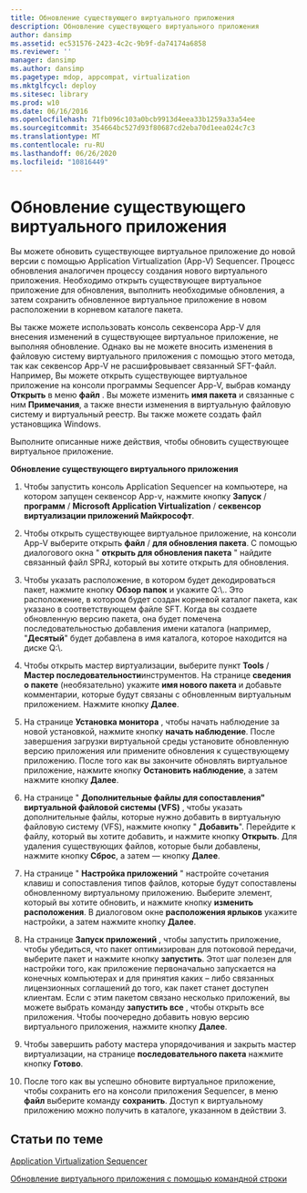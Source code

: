 ```yaml
---
title: Обновление существующего виртуального приложения
description: Обновление существующего виртуального приложения
author: dansimp
ms.assetid: ec531576-2423-4c2c-9b9f-da74174a6858
ms.reviewer: ''
manager: dansimp
ms.author: dansimp
ms.pagetype: mdop, appcompat, virtualization
ms.mktglfcycl: deploy
ms.sitesec: library
ms.prod: w10
ms.date: 06/16/2016
ms.openlocfilehash: 71fb096c103a0bcb9913d4eea33b1259a33a54ee
ms.sourcegitcommit: 354664bc527d93f80687cd2eba70d1eea024c7c3
ms.translationtype: MT
ms.contentlocale: ru-RU
ms.lasthandoff: 06/26/2020
ms.locfileid: "10816449"
---
```

# Обновление существующего виртуального приложения


Вы можете обновить существующее виртуальное приложение до новой версии с помощью Application Virtualization (App-V) Sequencer. Процесс обновления аналогичен процессу создания нового виртуального приложения. Необходимо открыть существующее виртуальное приложение для обновления, выполнить необходимые обновления, а затем сохранить обновленное виртуальное приложение в новом расположении в корневом каталоге пакета.

Вы также можете использовать консоль секвенсора App-V для внесения изменений в существующее виртуальное приложение, не выполняя обновление. Однако вы не можете вносить изменения в файловую систему виртуального приложения с помощью этого метода, так как секвенсор App-V не расшифровывает связанный SFT-файл. Например, Вы можете открыть существующее виртуальное приложение на консоли программы Sequencer App-V, выбрав команду **Открыть** в меню **файл** . Вы можете изменить **имя пакета** и связанные с ним **Примечания**, а также внести изменения в виртуальную файловую систему и виртуальный реестр. Вы также можете создать файл установщика Windows.

Выполните описанные ниже действия, чтобы обновить существующее виртуальное приложение.

**Обновление существующего виртуального приложения**

1.  Чтобы запустить консоль Application Sequencer на компьютере, на котором запущен секвенсор App-v, нажмите кнопку **Запуск** / **программ** / **Microsoft Application Virtualization** / **секвенсор виртуализации приложений Майкрософт**.

2.  Чтобы открыть существующее виртуальное приложение, на консоли App-V выберите открыть **файл** / **для обновления пакета**. С помощью диалогового окна " **открыть для обновления пакета** " найдите связанный файл SPRJ, который вы хотите открыть для обновления.

3.  Чтобы указать расположение, в котором будет декодироваться пакет, нажмите кнопку **Обзор папок** и укажите Q:\\.. Это расположение, в котором будет создан корневой каталог пакета, как указано в соответствующем файле SFT. Когда вы создаете обновленную версию пакета, она будет помечена последовательностью добавления имени каталога (например, "**Десятый**" будет добавлена в имя каталога, которое находится на диске Q:\\.

4.  Чтобы открыть мастер виртуализации, выберите пункт **Tools** / **Мастер последовательности**инструментов. На странице **сведения о пакете** (необязательно) укажите **имя нового пакета** и добавьте комментарии, которые будут связаны с обновленным виртуальным приложением. Нажмите кнопку **Далее**.

5.  На странице **Установка монитора** , чтобы начать наблюдение за новой установкой, нажмите кнопку **начать наблюдение**. После завершения загрузки виртуальной среды установите обновленную версию приложения или примените обновления к существующему приложению. После того как вы закончите обновлять виртуальное приложение, нажмите кнопку **Остановить наблюдение**, а затем нажмите кнопку **Далее**.

6.  На странице " **Дополнительные файлы для сопоставления" виртуальной файловой системы (VFS)** , чтобы указать дополнительные файлы, которые нужно добавить в виртуальную файловую систему (VFS), нажмите кнопку " **Добавить**". Перейдите к файлу, который вы хотите добавить, и нажмите кнопку **Открыть**. Для удаления существующих файлов, которые были добавлены, нажмите кнопку **Сброс**, а затем — кнопку **Далее**.

7.  На странице " **Настройка приложений** " настройте сочетания клавиш и сопоставления типов файлов, которые будут сопоставлены обновленному виртуальному приложению. Выберите элемент, который вы хотите обновить, и нажмите кнопку **изменить расположения**. В диалоговом окне **расположения ярлыков** укажите настройки, а затем нажмите кнопку **Далее**.

8.  На странице **Запуск приложений** , чтобы запустить приложение, чтобы убедиться, что пакет оптимизирован для потоковой передачи, выберите пакет и нажмите кнопку **запустить**. Этот шаг полезен для настройки того, как приложение первоначально запускается на конечных компьютерах и для принятия каких – либо связанных лицензионных соглашений до того, как пакет станет доступен клиентам. Если с этим пакетом связано несколько приложений, вы можете выбрать команду **запустить все** , чтобы открыть все приложения. Чтобы поочередно добавить новую версию виртуального приложения, нажмите кнопку **Далее**.

9.  Чтобы завершить работу мастера упорядочивания и закрыть мастер виртуализации, на странице **последовательного пакета** нажмите кнопку **Готово**.

10. После того как вы успешно обновите виртуальное приложение, чтобы сохранить его на консоли приложения Sequencer, в меню **файл** выберите команду **сохранить**. Доступ к виртуальному приложению можно получить в каталоге, указанном в действии 3.

## Статьи по теме


[Application Virtualization Sequencer](application-virtualization-sequencer.md)

[Обновление виртуального приложения с помощью командной строки](how-to-upgrade-a-virtual-application-by-using-the-command-line.md)

 

 






